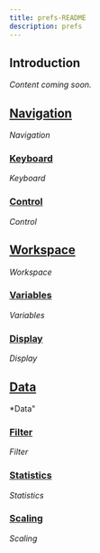 ```yaml
---
title: prefs-README
description: prefs
---
```


## Introduction
 *Content coming soon.*


## [Navigation](navigation/README.md)
*Navigation*

### [Keyboard](navigation/keyboard.md)
*Keyboard*

### [Control](navigation/control.md)
*Control*


## [Workspace](workspace/README.md)
*Workspace*

### [Variables](workspace/variables.md)
*Variables*

### [Display](workspace/display.md)
*Display*


## [Data](data/README.md)
*Data"

### [Filter](data/filter.md)
*Filter*

### [Statistics](data/stats.md)
*Statistics*

### [Scaling](data/scaling.md)
*Scaling*

